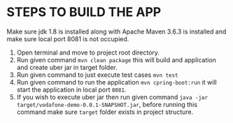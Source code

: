# STEPS TO BUILD THE APP
Make sure jdk 1.8 is installed along with Apache Maven 3.6.3 is installed and make sure local port 8081 is not occupied.
1. Open terminal and move to project root directory.
2. Run given command `mvn clean package` this will build and application and create uber jar in target folder.
3. Run given command to just execute test cases `mvn test`
4. Run given command to run the application `mvn cpring-boot:run` it will start the application in local port `8081`.
5. If you wish to execute uber jar then run given command `java -jar target/vodafone-demo-0.0.1-SNAPSHOT.jar`, before running this command make sure `target` folder exists in project structure.